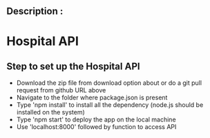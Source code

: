 ## Description :
# Hospital API
 
## Step to set up the Hospital API

* Download the zip file from download option about or do a git pull request from github URL above
* Navigate to the folder where package.json is present
* Type 'npm install' to install all the dependency (node.js should be installed on the system)
* Type 'npm start' to deploy the app on the local machine
* Use 'localhost:8000' followed by function to access API
